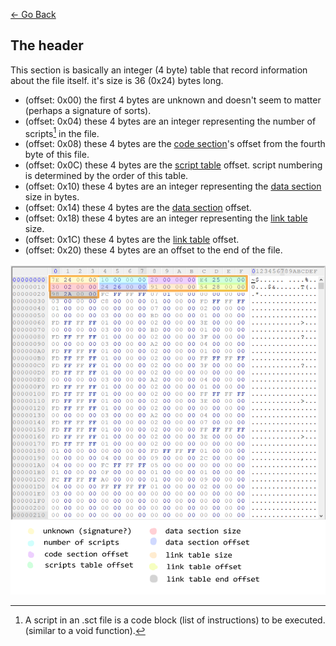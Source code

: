 [<- Go Back](./format.md)

## The header
This section is basically an integer (4 byte) table that record information about the file itself.
it's size is 36 (0x24) bytes long.
- (offset: 0x00) the first 4 bytes are unknown and doesn't seem to matter (perhaps a signature of sorts).
- (offset: 0x04) these 4 bytes are an integer representing the number of scripts[^1] in the file.
- (offset: 0x08) these 4 bytes are the [code section](./code.md)'s offset from the fourth byte of this file.
- (offset: 0x0C) these 4 bytes are the [script table](./script.md) offset. script numbering is determined by the order of this table.
- (offset: 0x10) these 4 bytes are an integer representing the [data section](./data.md) size in bytes.
- (offset: 0x14) these 4 bytes are the [data section](./data.md) offset.
- (offset: 0x18) these 4 bytes are an integer representing the [link table](./link.md) size.
- (offset: 0x1C) these 4 bytes are the [link table](./link.md) offset.
- (offset: 0x20) these 4 bytes are an offset to the end of the file.

<img src="../img/sct_header.png" />

[^1]: A script in an .sct file is a code block (list of instructions) to be executed. (similar to a void function).
